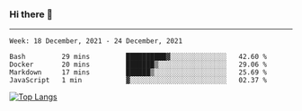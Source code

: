 ### Hi there 👋
---
<!--START_SECTION:waka-->
```text
Week: 18 December, 2021 - 24 December, 2021

Bash         29 mins         ██████████▓░░░░░░░░░░░░░░   42.60 % 
Docker       20 mins         ███████▒░░░░░░░░░░░░░░░░░   29.06 % 
Markdown     17 mins         ██████▒░░░░░░░░░░░░░░░░░░   25.69 % 
JavaScript   1 min           ▓░░░░░░░░░░░░░░░░░░░░░░░░   02.37 % 
```
<!--END_SECTION:waka-->

[![Top Langs](https://github-readme-stats.vercel.app/api/top-langs/?username=HyunAh-iia&layout=compact)](https://github.com/anuraghazra/github-readme-stats)
<!--
**HyunAh-iia/HyunAh-iia** is a ✨ _special_ ✨ repository because its `README.md` (this file) appears on your GitHub profile.

Here are some ideas to get you started:

- 🔭 I’m currently working on ...
- 🌱 I’m currently learning ...
- 👯 I’m looking to collaborate on ...
- 🤔 I’m looking for help with ...
- 💬 Ask me about ...
- 📫 How to reach me: ...
- 😄 Pronouns: ...
- ⚡ Fun fact: ...
-->
